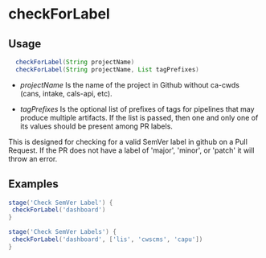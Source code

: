 # checkForLabel

## Usage

```groovy
  checkForLabel(String projectName)
  checkForLabel(String projectName, List tagPrefixes)
```

* *projectName* Is the name of the project in Github without ca-cwds (cans, intake, cals-api, etc).

* *tagPrefixes* Is the optional list of prefixes of tags for pipelines that may produce multiple artifacts.
If the list is passed, then one and only one of its values should be present among PR labels.

This is designed for checking for a valid SemVer label in github on a Pull Request. If the PR does
not have a label of 'major', 'minor', or 'patch' it will throw an error.

## Examples

```groovy
stage('Check SemVer Label') {
 checkForLabel('dashboard')
}
```

```groovy
stage('Check SemVer Labels') {
 checkForLabel('dashboard', ['lis', 'cwscms', 'capu'])
}
```
